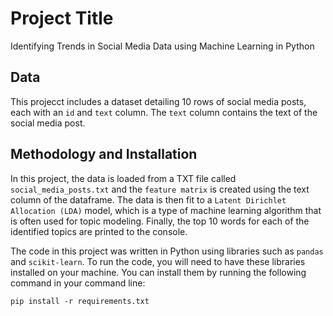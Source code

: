 # Project Title

Identifying Trends in Social Media Data using Machine Learning in Python

## Data
This projecct includes a dataset detailing 10 rows of social media posts, each with an `id` and `text` column. The `text` column contains the text of the social media post.

## Methodology and Installation
In this project, the data is loaded from a TXT file called `social_media_posts.txt` and the `feature matrix` is created using the text column of the dataframe. The data is then fit to a `Latent Dirichlet Allocation (LDA)` model, which is a type of machine learning algorithm that is often used for topic modeling. Finally, the top 10 words for each of the identified topics are printed to the console.

The code in this project was written in Python using libraries such as `pandas` and `scikit-learn`. To run the code, you will need to have these libraries installed on your machine. You can install them by running the following command in your command line:

`pip install -r requirements.txt`
